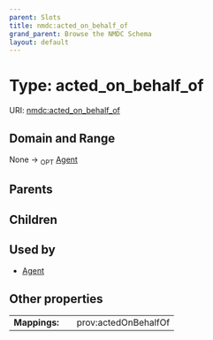 ```yaml
---
parent: Slots
title: nmdc:acted_on_behalf_of
grand_parent: Browse the NMDC Schema
layout: default
---
```


# Type: acted_on_behalf_of




URI: [nmdc:acted_on_behalf_of](https://microbiomedata/meta/acted_on_behalf_of)

## Domain and Range

None ->  <sub>OPT</sub> [Agent](Agent.md)

## Parents


## Children


## Used by

 * [Agent](Agent.md)

## Other properties

|  |  |  |
| --- | --- | --- |
| **Mappings:** | | prov:actedOnBehalfOf |

